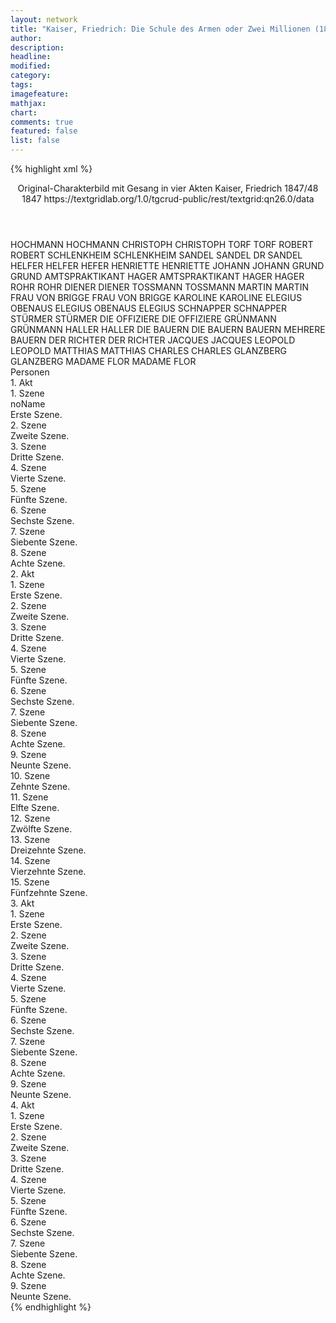 ```yaml
---
layout: network
title: "Kaiser, Friedrich: Die Schule des Armen oder Zwei Millionen (1847)"
author:
description:
headline:
modified:
category:
tags:
imagefeature: 
mathjax: 
chart: 
comments: true
featured: false
list: false
---
```

{% highlight xml %}
<?xml-model href="https://raw.githubusercontent.com/DLiNa/project/master/rules/lina.rnc"?><?xml-model href="https://raw.githubusercontent.com/DLiNa/project/master/rules/lina.sch"?>
<play xmlns="http://lina.digital">
  <header>
    <title>Die Schule des Armen oder Zwei Millionen</title>
    <subtitle>Original-Charakterbild mit Gesang in vier Akten</subtitle>
    <genretitle/>
    <author>Kaiser, Friedrich</author>
    <date type="print" when="1848">1847/48</date>
    <date type="premiere" when="1847">1847</date>
    <date type="written"/>
    <source>https://textgridlab.org/1.0/tgcrud-public/rest/textgrid:qn26.0/data</source>
  </header>
  <personae>
    <character>
      <name>HOCHMANN</name>
      <alias xml:id="hochmann">
        <name>HOCHMANN</name>
      </alias>
    </character>
    <character>
      <name>CHRISTOPH</name>
      <alias xml:id="christoph">
        <name>CHRISTOPH</name>
      </alias>
    </character>
    <character>
      <name>TORF</name>
      <alias xml:id="torf">
        <name>TORF</name>
      </alias>
    </character>
    <character>
      <name>ROBERT</name>
      <alias xml:id="robert">
        <name>ROBERT</name>
      </alias>
    </character>
    <character>
      <name>SCHLENKHEIM</name>
      <alias xml:id="schlenkheim">
        <name>SCHLENKHEIM</name>
      </alias>
    </character>
    <character>
      <name>SANDEL</name>
      <alias xml:id="sandel">
        <name>SANDEL</name>
      </alias>
      <alias xml:id="dr">
        <name>DR SANDEL</name>
      </alias>
    </character>
    <character>
      <name>HELFER</name>
      <alias xml:id="helfer">
        <name>HELFER</name>
      </alias>
      <alias xml:id="hefer">
        <name>HEFER</name>
      </alias>
    </character>
    <character>
      <name>HENRIETTE</name>
      <alias xml:id="henriette">
        <name>HENRIETTE</name>
      </alias>
    </character>
    <character>
      <name>JOHANN</name>
      <alias xml:id="johann">
        <name>JOHANN</name>
      </alias>
    </character>
    <character>
      <name>GRUND</name>
      <alias xml:id="grund">
        <name>GRUND</name>
      </alias>
    </character>
    <character>
      <name>AMTSPRAKTIKANT HAGER</name>
      <alias xml:id="amtspraktikant_hager">
        <name>AMTSPRAKTIKANT HAGER</name>
      </alias>
      <alias xml:id="hager">
        <name>HAGER</name>
      </alias>
    </character>
    <character>
      <name>ROHR</name>
      <alias xml:id="rohr">
        <name>ROHR</name>
      </alias>
    </character>
    <character>
      <name>DIENER</name>
      <alias xml:id="diener">
        <name>DIENER</name>
      </alias>
    </character>
    <character>
      <name>TOSSMANN</name>
      <alias xml:id="tossmann">
        <name>TOSSMANN</name>
      </alias>
    </character>
    <character>
      <name>MARTIN</name>
      <alias xml:id="martin">
        <name>MARTIN</name>
      </alias>
    </character>
    <character>
      <name>FRAU VON BRIGGE</name>
      <alias xml:id="frau_von_brigge">
        <name>FRAU VON BRIGGE</name>
      </alias>
    </character>
    <character>
      <name>KAROLINE</name>
      <alias xml:id="karoline">
        <name>KAROLINE</name>
      </alias>
    </character>
    <character>
      <name>ELEGIUS OBENAUS</name>
      <alias xml:id="elegius_obenaus">
        <name>ELEGIUS OBENAUS</name>
      </alias>
      <alias xml:id="elegius">
        <name>ELEGIUS</name>
      </alias>
    </character>
    <character>
      <name>SCHNAPPER</name>
      <alias xml:id="schnapper">
        <name>SCHNAPPER</name>
      </alias>
    </character>
    <character>
      <name>STÜRMER</name>
      <alias xml:id="stürmer">
        <name>STÜRMER</name>
      </alias>
    </character>
    <character>
      <name>DIE OFFIZIERE</name>
      <alias xml:id="die_offiziere">
        <name>DIE OFFIZIERE</name>
      </alias>
    </character>
    <character>
      <name>GRÜNMANN</name>
      <alias xml:id="grünmann">
        <name>GRÜNMANN</name>
      </alias>
    </character>
    <character>
      <name>HALLER</name>
      <alias xml:id="haller">
        <name>HALLER</name>
      </alias>
    </character>
    <character>
      <name>DIE BAUERN</name>
      <alias xml:id="die_bauern">
        <name>DIE BAUERN</name>
      </alias>
      <alias xml:id="bauern">
        <name>BAUERN</name>
      </alias>
      <alias xml:id="mehrere_bauern">
        <name>MEHRERE BAUERN</name>
      </alias>
    </character>
    <character>
      <name>DER RICHTER</name>
      <alias xml:id="der_richter">
        <name>DER RICHTER</name>
      </alias>
    </character>
    <character>
      <name>JACQUES</name>
      <alias xml:id="jacques">
        <name>JACQUES</name>
      </alias>
    </character>
    <character>
      <name>LEOPOLD</name>
      <alias xml:id="leopold">
        <name>LEOPOLD</name>
      </alias>
    </character>
    <character>
      <name>MATTHIAS</name>
      <alias xml:id="matthias">
        <name>MATTHIAS</name>
      </alias>
    </character>
    <character>
      <name>CHARLES</name>
      <alias xml:id="charles">
        <name>CHARLES</name>
      </alias>
    </character>
    <character>
      <name>GLANZBERG</name>
      <alias xml:id="glanzberg">
        <name>GLANZBERG</name>
      </alias>
    </character>
    <character>
      <name>MADAME FLOR</name>
      <alias xml:id="madame_flor">
        <name>MADAME FLOR</name>
      </alias>
    </character>
  </personae>
  <text>
    <div>
      <head>Personen</head>
    </div>
    <div>
      <head>1. Akt</head>
      <div>
        <head>1. Szene</head>
        <div>
          <head>noName</head>
          <div>
            <head>Erste Szene.</head>
          </div>
        </div>
      </div>
      <div>
        <head>2. Szene</head>
        <div>
          <head>Zweite Szene.</head>
          <sp who="#hochmann">
            <amount n="5" unit="speech_acts"/>
            <amount n="45" unit="words"/>
            <amount n="3" unit="lines"/>
            <amount n="259" unit="chars"/>
          </sp>
          <sp who="#christoph">
            <amount n="7" unit="speech_acts"/>
            <amount n="96" unit="words"/>
            <amount n="4" unit="lines"/>
            <amount n="516" unit="chars"/>
          </sp>
          <sp who="#torf">
            <amount n="3" unit="speech_acts"/>
            <amount n="53" unit="words"/>
            <amount n="2" unit="lines"/>
            <amount n="290" unit="chars"/>
          </sp>
        </div>
      </div>
      <div>
        <head>3. Szene</head>
        <div>
          <head>Dritte Szene.</head>
          <sp who="#robert">
            <amount n="11" unit="speech_acts"/>
            <amount n="495" unit="words"/>
            <amount n="2" unit="lines"/>
            <amount n="2713" unit="chars"/>
          </sp>
          <sp who="#torf">
            <amount n="5" unit="speech_acts"/>
            <amount n="66" unit="words"/>
            <amount n="5" unit="lines"/>
            <amount n="378" unit="chars"/>
          </sp>
          <sp who="#christoph">
            <amount n="2" unit="speech_acts"/>
            <amount n="30" unit="words"/>
            <amount n="1" unit="lines"/>
            <amount n="167" unit="chars"/>
          </sp>
          <sp who="#hochmann">
            <amount n="6" unit="speech_acts"/>
            <amount n="88" unit="words"/>
            <amount n="4" unit="lines"/>
            <amount n="477" unit="chars"/>
          </sp>
        </div>
      </div>
      <div>
        <head>4. Szene</head>
        <div>
          <head>Vierte Szene.</head>
          <sp who="#christoph">
            <amount n="2" unit="speech_acts"/>
            <amount n="29" unit="words"/>
            <amount n="1" unit="lines"/>
            <amount n="150" unit="chars"/>
          </sp>
          <sp who="#robert">
            <amount n="9" unit="speech_acts"/>
            <amount n="82" unit="words"/>
            <amount n="8" unit="lines"/>
            <amount n="435" unit="chars"/>
          </sp>
          <sp who="#schlenkheim">
            <amount n="10" unit="speech_acts"/>
            <amount n="586" unit="words"/>
            <amount n="3406" unit="chars"/>
          </sp>
        </div>
      </div>
      <div>
        <head>5. Szene</head>
        <div>
          <head>Fünfte Szene.</head>
          <sp who="#sandel">
            <amount n="13" unit="speech_acts"/>
            <amount n="274" unit="words"/>
            <amount n="7" unit="lines"/>
            <amount n="1568" unit="chars"/>
          </sp>
          <sp who="#schlenkheim">
            <amount n="13" unit="speech_acts"/>
            <amount n="153" unit="words"/>
            <amount n="11" unit="lines"/>
            <amount n="842" unit="chars"/>
          </sp>
          <sp who="#robert">
            <amount n="3" unit="speech_acts"/>
            <amount n="88" unit="words"/>
            <amount n="1" unit="lines"/>
            <amount n="478" unit="chars"/>
          </sp>
          <sp who="#christoph">
            <amount n="4" unit="speech_acts"/>
            <amount n="126" unit="words"/>
            <amount n="1" unit="lines"/>
            <amount n="703" unit="chars"/>
          </sp>
          <sp who="#torf">
            <amount n="3" unit="speech_acts"/>
            <amount n="86" unit="words"/>
            <amount n="2" unit="lines"/>
            <amount n="475" unit="chars"/>
          </sp>
        </div>
      </div>
      <div>
        <head>6. Szene</head>
        <div>
          <head>Sechste Szene.</head>
          <sp who="#helfer">
            <amount n="11" unit="speech_acts"/>
            <amount n="207" unit="words"/>
            <amount n="7" unit="lines"/>
            <amount n="1029" unit="chars"/>
          </sp>
          <sp who="#robert">
            <amount n="11" unit="speech_acts"/>
            <amount n="139" unit="words"/>
            <amount n="8" unit="lines"/>
            <amount n="714" unit="chars"/>
          </sp>
          <sp who="#hochmann">
            <amount n="2" unit="speech_acts"/>
            <amount n="14" unit="words"/>
            <amount n="2" unit="lines"/>
            <amount n="77" unit="chars"/>
          </sp>
          <sp who="#christoph">
            <amount n="9" unit="speech_acts"/>
            <amount n="212" unit="words"/>
            <amount n="3" unit="lines"/>
            <amount n="1197" unit="chars"/>
          </sp>
          <sp who="#torf">
            <amount n="4" unit="speech_acts"/>
            <amount n="59" unit="words"/>
            <amount n="1" unit="lines"/>
            <amount n="391" unit="chars"/>
          </sp>
        </div>
      </div>
      <div>
        <head>7. Szene</head>
        <div>
          <head>Siebente Szene.</head>
          <sp who="#schlenkheim">
            <amount n="19" unit="speech_acts"/>
            <amount n="667" unit="words"/>
            <amount n="7" unit="lines"/>
            <amount n="3593" unit="chars"/>
          </sp>
          <sp who="#robert">
            <amount n="8" unit="speech_acts"/>
            <amount n="98" unit="words"/>
            <amount n="7" unit="lines"/>
            <amount n="508" unit="chars"/>
          </sp>
          <sp who="#helfer">
            <amount n="2" unit="speech_acts"/>
            <amount n="35" unit="words"/>
            <amount n="1" unit="lines"/>
            <amount n="210" unit="chars"/>
          </sp>
          <sp who="#christoph #hochmann #torf #robert #sandel #helfer">
            <amount n="1" unit="speech_acts"/>
          </sp>
          <sp who="#christoph">
            <amount n="9" unit="speech_acts"/>
            <amount n="68" unit="words"/>
            <amount n="8" unit="lines"/>
            <amount n="376" unit="chars"/>
          </sp>
          <sp who="#christoph #hochmann #torf #sandel #helfer">
            <amount n="2" unit="speech_acts"/>
          </sp>
        </div>
      </div>
      <div>
        <head>8. Szene</head>
        <div>
          <head>Achte Szene.</head>
          <sp who="#christoph">
            <amount n="10" unit="speech_acts"/>
            <amount n="141" unit="words"/>
            <amount n="7" unit="lines"/>
            <amount n="786" unit="chars"/>
          </sp>
          <sp who="#robert">
            <amount n="17" unit="speech_acts"/>
            <amount n="443" unit="words"/>
            <amount n="12" unit="lines"/>
            <amount n="2382" unit="chars"/>
          </sp>
          <sp who="#henriette">
            <amount n="1" unit="speech_acts"/>
            <amount n="5" unit="words"/>
            <amount n="1" unit="lines"/>
            <amount n="24" unit="chars"/>
          </sp>
          <sp who="#schlenkheim">
            <amount n="5" unit="speech_acts"/>
            <amount n="95" unit="words"/>
            <amount n="2" unit="lines"/>
            <amount n="509" unit="chars"/>
          </sp>
          <sp who="#dr">
            <amount n="1" unit="speech_acts"/>
            <amount n="37" unit="words"/>
            <amount n="226" unit="chars"/>
          </sp>
          <sp who="#sandel">
            <amount n="11" unit="speech_acts"/>
            <amount n="174" unit="words"/>
            <amount n="6" unit="lines"/>
            <amount n="1016" unit="chars"/>
          </sp>
          <sp who="#helfer">
            <amount n="4" unit="speech_acts"/>
            <amount n="143" unit="words"/>
            <amount n="2" unit="lines"/>
            <amount n="759" unit="chars"/>
          </sp>
          <sp who="#helfer #robert">
            <amount n="2" unit="speech_acts"/>
            <amount n="4" unit="words"/>
            <amount n="2" unit="lines"/>
            <amount n="32" unit="chars"/>
          </sp>
          <sp who="#robert #helfer">
            <amount n="1" unit="speech_acts"/>
            <amount n="3" unit="words"/>
            <amount n="1" unit="lines"/>
            <amount n="20" unit="chars"/>
          </sp>
          <sp who="#christoph #hochmann #torf #robert #sandel #helfer #schlenkheim #johann #henriette">
            <amount n="3" unit="speech_acts"/>
            <amount n="8" unit="words"/>
            <amount n="2" unit="lines"/>
            <amount n="42" unit="chars"/>
          </sp>
          <sp who="#hochmann">
            <amount n="2" unit="speech_acts"/>
            <amount n="15" unit="words"/>
            <amount n="2" unit="lines"/>
            <amount n="92" unit="chars"/>
          </sp>
          <sp who="#torf">
            <amount n="1" unit="speech_acts"/>
            <amount n="4" unit="words"/>
            <amount n="1" unit="lines"/>
            <amount n="23" unit="chars"/>
          </sp>
          <sp who="#johann">
            <amount n="1" unit="speech_acts"/>
          </sp>
        </div>
      </div>
    </div>
    <div>
      <head>2. Akt</head>
      <div>
        <head>1. Szene</head>
        <div>
          <head>Erste Szene.</head>
          <sp who="#christoph">
            <amount n="6" unit="speech_acts"/>
            <amount n="243" unit="words"/>
            <amount n="1324" unit="chars"/>
          </sp>
          <sp who="#helfer">
            <amount n="4" unit="speech_acts"/>
            <amount n="75" unit="words"/>
            <amount n="3" unit="lines"/>
            <amount n="361" unit="chars"/>
          </sp>
        </div>
      </div>
      <div>
        <head>2. Szene</head>
        <div>
          <head>Zweite Szene.</head>
          <sp who="#robert">
            <amount n="8" unit="speech_acts"/>
            <amount n="212" unit="words"/>
            <amount n="4" unit="lines"/>
            <amount n="1189" unit="chars"/>
          </sp>
          <sp who="#hochmann">
            <amount n="2" unit="speech_acts"/>
            <amount n="37" unit="words"/>
            <amount n="1" unit="lines"/>
            <amount n="233" unit="chars"/>
          </sp>
          <sp who="#helfer">
            <amount n="2" unit="speech_acts"/>
            <amount n="16" unit="words"/>
            <amount n="2" unit="lines"/>
            <amount n="93" unit="chars"/>
          </sp>
          <sp who="#christoph">
            <amount n="4" unit="speech_acts"/>
            <amount n="15" unit="words"/>
            <amount n="3" unit="lines"/>
            <amount n="97" unit="chars"/>
          </sp>
        </div>
      </div>
      <div>
        <head>3. Szene</head>
        <div>
          <head>Dritte Szene.</head>
          <sp who="#grund">
            <amount n="3" unit="speech_acts"/>
            <amount n="17" unit="words"/>
            <amount n="3" unit="lines"/>
            <amount n="100" unit="chars"/>
          </sp>
          <sp who="#robert">
            <amount n="11" unit="speech_acts"/>
            <amount n="378" unit="words"/>
            <amount n="5" unit="lines"/>
            <amount n="2134" unit="chars"/>
          </sp>
          <sp who="#amtspraktikant_hager">
            <amount n="1" unit="speech_acts"/>
            <amount n="9" unit="words"/>
            <amount n="1" unit="lines"/>
            <amount n="44" unit="chars"/>
          </sp>
          <sp who="#hager">
            <amount n="3" unit="speech_acts"/>
            <amount n="69" unit="words"/>
            <amount n="1" unit="lines"/>
            <amount n="435" unit="chars"/>
          </sp>
          <sp who="#christoph">
            <amount n="3" unit="speech_acts"/>
            <amount n="56" unit="words"/>
            <amount n="2" unit="lines"/>
            <amount n="275" unit="chars"/>
          </sp>
          <sp who="#rohr">
            <amount n="2" unit="speech_acts"/>
            <amount n="8" unit="words"/>
            <amount n="2" unit="lines"/>
            <amount n="51" unit="chars"/>
          </sp>
          <sp who="#grund #robert #amtspraktikant_hager #christoph #rohr #hochmann #helfer">
            <amount n="1" unit="speech_acts"/>
            <amount n="27" unit="words"/>
            <amount n="163" unit="chars"/>
          </sp>
        </div>
      </div>
      <div>
        <head>4. Szene</head>
        <div>
          <head>Vierte Szene.</head>
          <sp who="#diener">
            <amount n="1" unit="speech_acts"/>
            <amount n="3" unit="words"/>
            <amount n="1" unit="lines"/>
            <amount n="17" unit="chars"/>
          </sp>
          <sp who="#robert">
            <amount n="1" unit="speech_acts"/>
            <amount n="56" unit="words"/>
            <amount n="299" unit="chars"/>
          </sp>
          <sp who="#christoph">
            <amount n="1" unit="speech_acts"/>
            <amount n="50" unit="words"/>
            <amount n="318" unit="chars"/>
          </sp>
        </div>
      </div>
      <div>
        <head>5. Szene</head>
        <div>
          <head>Fünfte Szene.</head>
          <sp who="#tossmann">
            <amount n="22" unit="speech_acts"/>
            <amount n="1211" unit="words"/>
            <amount n="5" unit="lines"/>
            <amount n="6550" unit="chars"/>
          </sp>
          <sp who="#robert">
            <amount n="22" unit="speech_acts"/>
            <amount n="307" unit="words"/>
            <amount n="15" unit="lines"/>
            <amount n="1709" unit="chars"/>
          </sp>
        </div>
      </div>
      <div>
        <head>6. Szene</head>
        <div>
          <head>Sechste Szene.</head>
          <sp who="#christoph">
            <amount n="3" unit="speech_acts"/>
            <amount n="52" unit="words"/>
            <amount n="2" unit="lines"/>
            <amount n="288" unit="chars"/>
          </sp>
          <sp who="#robert">
            <amount n="2" unit="speech_acts"/>
            <amount n="37" unit="words"/>
            <amount n="1" unit="lines"/>
            <amount n="212" unit="chars"/>
          </sp>
        </div>
      </div>
      <div>
        <head>7. Szene</head>
        <div>
          <head>Siebente Szene.</head>
          <sp who="#martin">
            <amount n="21" unit="speech_acts"/>
            <amount n="635" unit="words"/>
            <amount n="10" unit="lines"/>
            <amount n="3115" unit="chars"/>
          </sp>
          <sp who="#christoph">
            <amount n="6" unit="speech_acts"/>
            <amount n="58" unit="words"/>
            <amount n="5" unit="lines"/>
            <amount n="302" unit="chars"/>
          </sp>
          <sp who="#robert">
            <amount n="16" unit="speech_acts"/>
            <amount n="169" unit="words"/>
            <amount n="13" unit="lines"/>
            <amount n="894" unit="chars"/>
          </sp>
        </div>
      </div>
      <div>
        <head>8. Szene</head>
        <div>
          <head>Achte Szene.</head>
          <sp who="#christoph">
            <amount n="5" unit="speech_acts"/>
            <amount n="91" unit="words"/>
            <amount n="4" unit="lines"/>
            <amount n="457" unit="chars"/>
          </sp>
          <sp who="#frau_von_brigge">
            <amount n="7" unit="speech_acts"/>
            <amount n="277" unit="words"/>
            <amount n="3" unit="lines"/>
            <amount n="1586" unit="chars"/>
          </sp>
          <sp who="#robert">
            <amount n="6" unit="speech_acts"/>
            <amount n="64" unit="words"/>
            <amount n="4" unit="lines"/>
            <amount n="343" unit="chars"/>
          </sp>
          <sp who="#frau_von_brigge #karoline">
            <amount n="1" unit="speech_acts"/>
            <amount n="10" unit="words"/>
            <amount n="1" unit="lines"/>
            <amount n="56" unit="chars"/>
          </sp>
          <sp who="#karoline">
            <amount n="2" unit="speech_acts"/>
          </sp>
        </div>
      </div>
      <div>
        <head>9. Szene</head>
        <div>
          <head>Neunte Szene.</head>
          <sp who="#christoph">
            <amount n="11" unit="speech_acts"/>
            <amount n="172" unit="words"/>
            <amount n="9" unit="lines"/>
            <amount n="1001" unit="chars"/>
          </sp>
          <sp who="#robert">
            <amount n="14" unit="speech_acts"/>
            <amount n="353" unit="words"/>
            <amount n="11" unit="lines"/>
            <amount n="2012" unit="chars"/>
          </sp>
          <sp who="#elegius_obenaus">
            <amount n="1" unit="speech_acts"/>
            <amount n="1" unit="words"/>
            <amount n="1" unit="lines"/>
            <amount n="7" unit="chars"/>
          </sp>
          <sp who="#elegius">
            <amount n="15" unit="speech_acts"/>
            <amount n="556" unit="words"/>
            <amount n="6" unit="lines"/>
            <amount n="3234" unit="chars"/>
          </sp>
        </div>
      </div>
      <div>
        <head>10. Szene</head>
        <div>
          <head>Zehnte Szene.</head>
          <sp who="#helfer">
            <amount n="2" unit="speech_acts"/>
            <amount n="36" unit="words"/>
            <amount n="1" unit="lines"/>
            <amount n="197" unit="chars"/>
          </sp>
          <sp who="#robert">
            <amount n="3" unit="speech_acts"/>
            <amount n="30" unit="words"/>
            <amount n="3" unit="lines"/>
            <amount n="165" unit="chars"/>
          </sp>
          <sp who="#christoph">
            <amount n="1" unit="speech_acts"/>
            <amount n="8" unit="words"/>
            <amount n="1" unit="lines"/>
            <amount n="43" unit="chars"/>
          </sp>
        </div>
      </div>
      <div>
        <head>11. Szene</head>
        <div>
          <head>Elfte Szene.</head>
          <sp who="#christoph">
            <amount n="1" unit="speech_acts"/>
            <amount n="769" unit="words"/>
            <amount n="72" unit="lines"/>
            <amount n="3871" unit="chars"/>
          </sp>
        </div>
      </div>
      <div>
        <head>12. Szene</head>
        <div>
          <head>Zwölfte Szene.</head>
          <sp who="#schlenkheim">
            <amount n="3" unit="speech_acts"/>
            <amount n="28" unit="words"/>
            <amount n="3" unit="lines"/>
            <amount n="143" unit="chars"/>
          </sp>
          <sp who="#sandel">
            <amount n="2" unit="speech_acts"/>
            <amount n="47" unit="words"/>
            <amount n="280" unit="chars"/>
          </sp>
        </div>
      </div>
      <div>
        <head>13. Szene</head>
        <div>
          <head>Dreizehnte Szene.</head>
          <sp who="#robert">
            <amount n="5" unit="speech_acts"/>
            <amount n="29" unit="words"/>
            <amount n="4" unit="lines"/>
            <amount n="150" unit="chars"/>
          </sp>
          <sp who="#sandel">
            <amount n="7" unit="speech_acts"/>
            <amount n="184" unit="words"/>
            <amount n="3" unit="lines"/>
            <amount n="1137" unit="chars"/>
          </sp>
          <sp who="#schlenkheim">
            <amount n="9" unit="speech_acts"/>
            <amount n="155" unit="words"/>
            <amount n="6" unit="lines"/>
            <amount n="855" unit="chars"/>
          </sp>
        </div>
      </div>
      <div>
        <head>14. Szene</head>
        <div>
          <head>Vierzehnte Szene.</head>
          <sp who="#henriette">
            <amount n="11" unit="speech_acts"/>
            <amount n="191" unit="words"/>
            <amount n="6" unit="lines"/>
            <amount n="1051" unit="chars"/>
          </sp>
          <sp who="#robert">
            <amount n="11" unit="speech_acts"/>
            <amount n="437" unit="words"/>
            <amount n="4" unit="lines"/>
            <amount n="2386" unit="chars"/>
          </sp>
        </div>
      </div>
      <div>
        <head>15. Szene</head>
        <div>
          <head>Fünfzehnte Szene.</head>
          <sp who="#tossmann">
            <amount n="3" unit="speech_acts"/>
            <amount n="42" unit="words"/>
            <amount n="2" unit="lines"/>
            <amount n="227" unit="chars"/>
          </sp>
          <sp who="#robert">
            <amount n="2" unit="speech_acts"/>
            <amount n="46" unit="words"/>
            <amount n="1" unit="lines"/>
            <amount n="258" unit="chars"/>
          </sp>
        </div>
      </div>
    </div>
    <div>
      <head>3. Akt</head>
      <div>
        <head>1. Szene</head>
        <div>
          <head>Erste Szene.</head>
          <sp who="#robert">
            <amount n="6" unit="speech_acts"/>
            <amount n="71" unit="words"/>
            <amount n="4" unit="lines"/>
            <amount n="366" unit="chars"/>
          </sp>
          <sp who="#helfer">
            <amount n="4" unit="speech_acts"/>
            <amount n="24" unit="words"/>
            <amount n="4" unit="lines"/>
            <amount n="127" unit="chars"/>
          </sp>
          <sp who="#hefer">
            <amount n="1" unit="speech_acts"/>
            <amount n="9" unit="words"/>
            <amount n="1" unit="lines"/>
            <amount n="47" unit="chars"/>
          </sp>
        </div>
      </div>
      <div>
        <head>2. Szene</head>
        <div>
          <head>Zweite Szene.</head>
          <sp who="#christoph">
            <amount n="20" unit="speech_acts"/>
            <amount n="766" unit="words"/>
            <amount n="4" unit="lines"/>
            <amount n="4188" unit="chars"/>
          </sp>
          <sp who="#robert">
            <amount n="19" unit="speech_acts"/>
            <amount n="193" unit="words"/>
            <amount n="14" unit="lines"/>
            <amount n="962" unit="chars"/>
          </sp>
          <sp who="#helfer">
            <amount n="3" unit="speech_acts"/>
            <amount n="30" unit="words"/>
            <amount n="3" unit="lines"/>
            <amount n="167" unit="chars"/>
          </sp>
        </div>
      </div>
      <div>
        <head>3. Szene</head>
        <div>
          <head>Dritte Szene.</head>
          <sp who="#frau_von_brigge">
            <amount n="5" unit="speech_acts"/>
            <amount n="129" unit="words"/>
            <amount n="1" unit="lines"/>
            <amount n="682" unit="chars"/>
          </sp>
          <sp who="#karoline">
            <amount n="4" unit="speech_acts"/>
            <amount n="85" unit="words"/>
            <amount n="1" unit="lines"/>
            <amount n="485" unit="chars"/>
          </sp>
        </div>
      </div>
      <div>
        <head>4. Szene</head>
        <div>
          <head>Vierte Szene.</head>
          <sp who="#schnapper">
            <amount n="8" unit="speech_acts"/>
            <amount n="219" unit="words"/>
            <amount n="3" unit="lines"/>
            <amount n="1189" unit="chars"/>
          </sp>
          <sp who="#frau_von_brigge">
            <amount n="10" unit="speech_acts"/>
            <amount n="160" unit="words"/>
            <amount n="7" unit="lines"/>
            <amount n="848" unit="chars"/>
          </sp>
          <sp who="#karoline">
            <amount n="2" unit="speech_acts"/>
            <amount n="42" unit="words"/>
            <amount n="1" unit="lines"/>
            <amount n="203" unit="chars"/>
          </sp>
          <sp who="#robert #christoph">
            <amount n="1" unit="speech_acts"/>
          </sp>
          <sp who="#christoph">
            <amount n="5" unit="speech_acts"/>
            <amount n="118" unit="words"/>
            <amount n="4" unit="lines"/>
            <amount n="670" unit="chars"/>
          </sp>
          <sp who="#robert">
            <amount n="1" unit="speech_acts"/>
          </sp>
        </div>
      </div>
      <div>
        <head>5. Szene</head>
        <div>
          <head>Fünfte Szene.</head>
          <sp who="#karoline">
            <amount n="1" unit="speech_acts"/>
            <amount n="4" unit="words"/>
            <amount n="1" unit="lines"/>
            <amount n="28" unit="chars"/>
          </sp>
          <sp who="#stürmer">
            <amount n="4" unit="speech_acts"/>
            <amount n="82" unit="words"/>
            <amount n="3" unit="lines"/>
            <amount n="436" unit="chars"/>
          </sp>
          <sp who="#die_offiziere">
            <amount n="1" unit="speech_acts"/>
            <amount n="2" unit="words"/>
            <amount n="1" unit="lines"/>
            <amount n="9" unit="chars"/>
          </sp>
          <sp who="#frau_von_brigge">
            <amount n="2" unit="speech_acts"/>
            <amount n="32" unit="words"/>
            <amount n="2" unit="lines"/>
            <amount n="163" unit="chars"/>
          </sp>
          <sp who="#grünmann">
            <amount n="2" unit="speech_acts"/>
            <amount n="47" unit="words"/>
            <amount n="238" unit="chars"/>
          </sp>
          <sp who="#schnapper">
            <amount n="2" unit="speech_acts"/>
            <amount n="2" unit="words"/>
            <amount n="1" unit="lines"/>
            <amount n="19" unit="chars"/>
          </sp>
          <sp who="#christoph">
            <amount n="3" unit="speech_acts"/>
            <amount n="89" unit="words"/>
            <amount n="2" unit="lines"/>
            <amount n="556" unit="chars"/>
          </sp>
          <sp who="#robert">
            <amount n="2" unit="speech_acts"/>
            <amount n="38" unit="words"/>
            <amount n="1" unit="lines"/>
            <amount n="220" unit="chars"/>
          </sp>
        </div>
      </div>
      <div>
        <head>6. Szene</head>
        <div>
          <head>Sechste Szene.</head>
          <sp who="#grund">
            <amount n="2" unit="speech_acts"/>
            <amount n="14" unit="words"/>
            <amount n="2" unit="lines"/>
            <amount n="82" unit="chars"/>
          </sp>
          <sp who="#haller">
            <amount n="1" unit="speech_acts"/>
            <amount n="14" unit="words"/>
            <amount n="1" unit="lines"/>
            <amount n="61" unit="chars"/>
          </sp>
        </div>
      </div>
      <div>
        <head>7. Szene</head>
        <div>
          <head>Siebente Szene.</head>
          <sp who="#haller">
            <amount n="2" unit="speech_acts"/>
            <amount n="19" unit="words"/>
            <amount n="2" unit="lines"/>
            <amount n="102" unit="chars"/>
          </sp>
          <sp who="#grund">
            <amount n="5" unit="speech_acts"/>
            <amount n="122" unit="words"/>
            <amount n="3" unit="lines"/>
            <amount n="742" unit="chars"/>
          </sp>
          <sp who="#hager">
            <amount n="3" unit="speech_acts"/>
            <amount n="54" unit="words"/>
            <amount n="2" unit="lines"/>
            <amount n="332" unit="chars"/>
          </sp>
        </div>
      </div>
      <div>
        <head>8. Szene</head>
        <div>
          <head>Achte Szene.</head>
          <sp who="#grund">
            <amount n="12" unit="speech_acts"/>
            <amount n="259" unit="words"/>
            <amount n="7" unit="lines"/>
            <amount n="1459" unit="chars"/>
          </sp>
          <sp who="#martin">
            <amount n="3" unit="speech_acts"/>
            <amount n="89" unit="words"/>
            <amount n="480" unit="chars"/>
          </sp>
          <sp who="#christoph">
            <amount n="4" unit="speech_acts"/>
            <amount n="75" unit="words"/>
            <amount n="3" unit="lines"/>
            <amount n="460" unit="chars"/>
          </sp>
          <sp who="#die_bauern">
            <amount n="7" unit="speech_acts"/>
            <amount n="64" unit="words"/>
            <amount n="5" unit="lines"/>
            <amount n="351" unit="chars"/>
          </sp>
          <sp who="#bauern">
            <amount n="1" unit="speech_acts"/>
            <amount n="1" unit="words"/>
            <amount n="1" unit="lines"/>
            <amount n="4" unit="chars"/>
          </sp>
          <sp who="#der_richter">
            <amount n="4" unit="speech_acts"/>
            <amount n="98" unit="words"/>
            <amount n="2" unit="lines"/>
            <amount n="546" unit="chars"/>
          </sp>
        </div>
      </div>
      <div>
        <head>9. Szene</head>
        <div>
          <head>Neunte Szene.</head>
          <sp who="#mehrere_bauern">
            <amount n="1" unit="speech_acts"/>
            <amount n="9" unit="words"/>
            <amount n="1" unit="lines"/>
            <amount n="39" unit="chars"/>
          </sp>
          <sp who="#grund">
            <amount n="1" unit="speech_acts"/>
            <amount n="17" unit="words"/>
            <amount n="1" unit="lines"/>
            <amount n="83" unit="chars"/>
          </sp>
          <sp who="#martin">
            <amount n="2" unit="speech_acts"/>
            <amount n="24" unit="words"/>
            <amount n="2" unit="lines"/>
            <amount n="131" unit="chars"/>
          </sp>
          <sp who="#elegius">
            <amount n="11" unit="speech_acts"/>
            <amount n="242" unit="words"/>
            <amount n="6" unit="lines"/>
            <amount n="1253" unit="chars"/>
          </sp>
          <sp who="#die_bauern">
            <amount n="4" unit="speech_acts"/>
            <amount n="25" unit="words"/>
            <amount n="4" unit="lines"/>
            <amount n="110" unit="chars"/>
          </sp>
          <sp who="#der_richter">
            <amount n="1" unit="speech_acts"/>
            <amount n="30" unit="words"/>
            <amount n="146" unit="chars"/>
          </sp>
          <sp who="#grund #martin #elegius #die_bauern #der_richter #torf #hochmann #robert">
            <amount n="3" unit="speech_acts"/>
            <amount n="7" unit="words"/>
            <amount n="2" unit="lines"/>
            <amount n="39" unit="chars"/>
          </sp>
          <sp who="#torf #hochmann">
            <amount n="1" unit="speech_acts"/>
            <amount n="7" unit="words"/>
            <amount n="1" unit="lines"/>
            <amount n="34" unit="chars"/>
          </sp>
          <sp who="#hochmann">
            <amount n="4" unit="speech_acts"/>
            <amount n="58" unit="words"/>
            <amount n="3" unit="lines"/>
            <amount n="350" unit="chars"/>
          </sp>
          <sp who="#torf">
            <amount n="5" unit="speech_acts"/>
            <amount n="105" unit="words"/>
            <amount n="2" unit="lines"/>
            <amount n="569" unit="chars"/>
          </sp>
          <sp who="#robert">
            <amount n="4" unit="speech_acts"/>
            <amount n="177" unit="words"/>
            <amount n="1" unit="lines"/>
            <amount n="986" unit="chars"/>
          </sp>
        </div>
      </div>
    </div>
    <div>
      <head>4. Akt</head>
      <div>
        <head>1. Szene</head>
        <div>
          <head>Erste Szene.</head>
          <sp who="#christoph">
            <amount n="5" unit="speech_acts"/>
            <amount n="130" unit="words"/>
            <amount n="1" unit="lines"/>
            <amount n="709" unit="chars"/>
          </sp>
          <sp who="#jacques">
            <amount n="1" unit="speech_acts"/>
          </sp>
          <sp who="#leopold">
            <amount n="1" unit="speech_acts"/>
          </sp>
          <sp who="#matthias">
            <amount n="1" unit="speech_acts"/>
          </sp>
          <sp who="#charles">
            <amount n="1" unit="speech_acts"/>
          </sp>
        </div>
      </div>
      <div>
        <head>2. Szene</head>
        <div>
          <head>Zweite Szene.</head>
          <sp who="#helfer">
            <amount n="8" unit="speech_acts"/>
            <amount n="96" unit="words"/>
            <amount n="7" unit="lines"/>
            <amount n="497" unit="chars"/>
          </sp>
          <sp who="#christoph">
            <amount n="12" unit="speech_acts"/>
            <amount n="263" unit="words"/>
            <amount n="6" unit="lines"/>
            <amount n="1429" unit="chars"/>
          </sp>
          <sp who="#matthias">
            <amount n="5" unit="speech_acts"/>
            <amount n="30" unit="words"/>
            <amount n="4" unit="lines"/>
            <amount n="146" unit="chars"/>
          </sp>
        </div>
      </div>
      <div>
        <head>3. Szene</head>
        <div>
          <head>Dritte Szene.</head>
          <sp who="#robert">
            <amount n="13" unit="speech_acts"/>
            <amount n="329" unit="words"/>
            <amount n="4" unit="lines"/>
            <amount n="1714" unit="chars"/>
          </sp>
          <sp who="#christoph">
            <amount n="13" unit="speech_acts"/>
            <amount n="246" unit="words"/>
            <amount n="7" unit="lines"/>
            <amount n="1339" unit="chars"/>
          </sp>
        </div>
      </div>
      <div>
        <head>4. Szene</head>
        <div>
          <head>Vierte Szene.</head>
          <sp who="#helfer">
            <amount n="7" unit="speech_acts"/>
            <amount n="279" unit="words"/>
            <amount n="2" unit="lines"/>
            <amount n="1525" unit="chars"/>
          </sp>
          <sp who="#robert">
            <amount n="7" unit="speech_acts"/>
            <amount n="365" unit="words"/>
            <amount n="4" unit="lines"/>
            <amount n="2053" unit="chars"/>
          </sp>
        </div>
      </div>
      <div>
        <head>5. Szene</head>
        <div>
          <head>Fünfte Szene.</head>
          <sp who="#robert">
            <amount n="14" unit="speech_acts"/>
            <amount n="225" unit="words"/>
            <amount n="10" unit="lines"/>
            <amount n="1305" unit="chars"/>
          </sp>
          <sp who="#tossmann">
            <amount n="11" unit="speech_acts"/>
            <amount n="130" unit="words"/>
            <amount n="8" unit="lines"/>
            <amount n="820" unit="chars"/>
          </sp>
          <sp who="#christoph">
            <amount n="2" unit="speech_acts"/>
            <amount n="24" unit="words"/>
            <amount n="2" unit="lines"/>
            <amount n="123" unit="chars"/>
          </sp>
        </div>
      </div>
      <div>
        <head>6. Szene</head>
        <div>
          <head>Sechste Szene.</head>
          <sp who="#robert">
            <amount n="11" unit="speech_acts"/>
            <amount n="239" unit="words"/>
            <amount n="8" unit="lines"/>
            <amount n="1316" unit="chars"/>
          </sp>
          <sp who="#glanzberg">
            <amount n="3" unit="speech_acts"/>
            <amount n="72" unit="words"/>
            <amount n="1" unit="lines"/>
            <amount n="394" unit="chars"/>
          </sp>
          <sp who="#tossmann">
            <amount n="5" unit="speech_acts"/>
            <amount n="100" unit="words"/>
            <amount n="2" unit="lines"/>
            <amount n="535" unit="chars"/>
          </sp>
          <sp who="#christoph">
            <amount n="3" unit="speech_acts"/>
            <amount n="27" unit="words"/>
            <amount n="3" unit="lines"/>
            <amount n="137" unit="chars"/>
          </sp>
          <sp who="#madame_flor">
            <amount n="6" unit="speech_acts"/>
            <amount n="116" unit="words"/>
            <amount n="4" unit="lines"/>
            <amount n="599" unit="chars"/>
          </sp>
          <sp who="#robert #helfer">
            <amount n="1" unit="speech_acts"/>
            <amount n="1" unit="words"/>
            <amount n="1" unit="lines"/>
            <amount n="10" unit="chars"/>
          </sp>
          <sp who="#helfer">
            <amount n="3" unit="speech_acts"/>
            <amount n="56" unit="words"/>
            <amount n="2" unit="lines"/>
            <amount n="311" unit="chars"/>
          </sp>
        </div>
      </div>
      <div>
        <head>7. Szene</head>
        <div>
          <head>Siebente Szene.</head>
          <sp who="#helfer">
            <amount n="5" unit="speech_acts"/>
            <amount n="186" unit="words"/>
            <amount n="2" unit="lines"/>
            <amount n="937" unit="chars"/>
          </sp>
          <sp who="#christoph">
            <amount n="5" unit="speech_acts"/>
            <amount n="687" unit="words"/>
            <amount n="74" unit="lines"/>
            <amount n="3885" unit="chars"/>
          </sp>
        </div>
      </div>
      <div>
        <head>8. Szene</head>
        <div>
          <head>Achte Szene.</head>
          <sp who="#robert">
            <amount n="12" unit="speech_acts"/>
            <amount n="402" unit="words"/>
            <amount n="7" unit="lines"/>
            <amount n="2214" unit="chars"/>
          </sp>
          <sp who="#tossmann">
            <amount n="10" unit="speech_acts"/>
            <amount n="236" unit="words"/>
            <amount n="2" unit="lines"/>
            <amount n="1353" unit="chars"/>
          </sp>
          <sp who="#helfer">
            <amount n="8" unit="speech_acts"/>
            <amount n="271" unit="words"/>
            <amount n="4" unit="lines"/>
            <amount n="1441" unit="chars"/>
          </sp>
          <sp who="#robert #tossmann">
            <amount n="1" unit="speech_acts"/>
            <amount n="2" unit="words"/>
            <amount n="1" unit="lines"/>
            <amount n="11" unit="chars"/>
          </sp>
        </div>
      </div>
      <div>
        <head>9. Szene</head>
        <div>
          <head>Neunte Szene.</head>
          <sp who="#henriette">
            <amount n="3" unit="speech_acts"/>
            <amount n="115" unit="words"/>
            <amount n="617" unit="chars"/>
          </sp>
          <sp who="#robert">
            <amount n="3" unit="speech_acts"/>
            <amount n="96" unit="words"/>
            <amount n="1" unit="lines"/>
            <amount n="554" unit="chars"/>
          </sp>
        </div>
      </div>
    </div>
  </text>
</play>
{% endhighlight %}